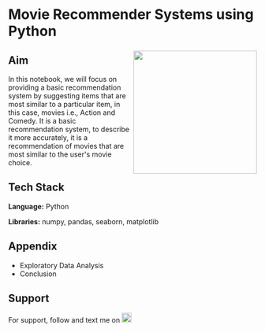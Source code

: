 # Movie Recommender Systems using Python

###

<img align="right" height="250" src="https://export-download.canva.com/j0g_k/DAFgolj0g_k/443/0/0002-2967139771233855531.png?X-Amz-Algorithm=AWS4-HMAC-SHA256&X-Amz-Credential=AKIAJHKNGJLC2J7OGJ6Q%2F20230615%2Fus-east-1%2Fs3%2Faws4_request&X-Amz-Date=20230615T025035Z&X-Amz-Expires=45655&X-Amz-Signature=1531bde3d0c28298f4de4ad87c57f49fce1faccd449dd2c91fa12dbbcc3ac0ab&X-Amz-SignedHeaders=host&response-content-disposition=attachment%3B%20filename%2A%3DUTF-8%27%27Recommender%2520System.png&response-expires=Thu%2C%2015%20Jun%202023%2015%3A31%3A30%20GMT"/>

###

## Aim

In this notebook, we will focus on providing a basic recommendation system by suggesting items that are most similar to a particular item, in this case, movies i.e., Action and Comedy. It is a basic recommendation system, to describe it more accurately, it is a recommendation of movies that are most similar to the user's movie choice.

## Tech Stack

**Language:** Python

**Libraries:** numpy, pandas, seaborn, matplotlib

## Appendix

* Exploratory Data Analysis
* Conclusion

## Support

For support, follow and text me on </a>
    <a href="https://www.linkedin.com/in/tajamulk2/" target="_blank">
    <img src="https://img.shields.io/static/v1?message=LinkedIn&logo=linkedin&label=&color=0077B5&logoColor=white&labelColor=&style=plastic" height="20" alt="linkedin logo"  />
  </a>





